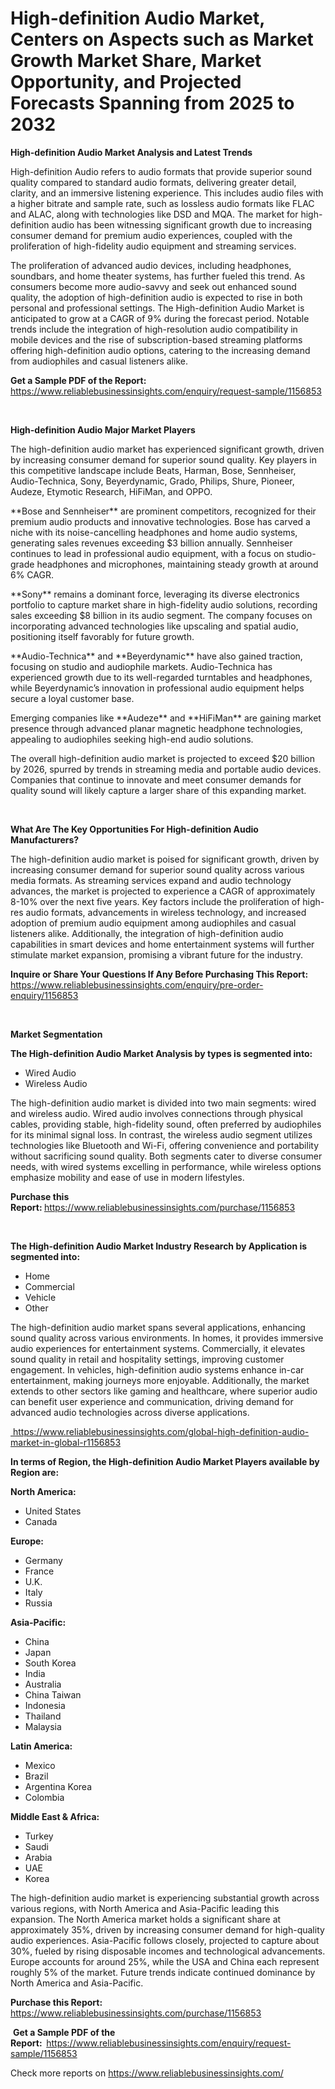 <p><h1>High-definition Audio Market, Centers on Aspects such as Market Growth Market Share, Market Opportunity, and Projected Forecasts Spanning from 2025 to 2032</h1></p><p><strong>High-definition Audio Market Analysis and Latest Trends</strong></p>
<p><p>High-definition Audio refers to audio formats that provide superior sound quality compared to standard audio formats, delivering greater detail, clarity, and an immersive listening experience. This includes audio files with a higher bitrate and sample rate, such as lossless audio formats like FLAC and ALAC, along with technologies like DSD and MQA. The market for high-definition audio has been witnessing significant growth due to increasing consumer demand for premium audio experiences, coupled with the proliferation of high-fidelity audio equipment and streaming services.</p><p>The proliferation of advanced audio devices, including headphones, soundbars, and home theater systems, has further fueled this trend. As consumers become more audio-savvy and seek out enhanced sound quality, the adoption of high-definition audio is expected to rise in both personal and professional settings. The High-definition Audio Market is anticipated to grow at a CAGR of 9% during the forecast period. Notable trends include the integration of high-resolution audio compatibility in mobile devices and the rise of subscription-based streaming platforms offering high-definition audio options, catering to the increasing demand from audiophiles and casual listeners alike.</p></p>
<p><strong>Get a Sample PDF of the Report:&nbsp;</strong> <a href="https://www.reliablebusinessinsights.com/enquiry/request-sample/1156853?utm_campaign=2298&utm_medium=2&utm_source=Github&utm_content=ia&utm_term=21032025&utm_id=high-definition-audio">https://www.reliablebusinessinsights.com/enquiry/request-sample/1156853</a></p>
<p>&nbsp;</p>
<p><strong>High-definition Audio Major Market Players</strong></p>
<p><p>The high-definition audio market has experienced significant growth, driven by increasing consumer demand for superior sound quality. Key players in this competitive landscape include Beats, Harman, Bose, Sennheiser, Audio-Technica, Sony, Beyerdynamic, Grado, Philips, Shure, Pioneer, Audeze, Etymotic Research, HiFiMan, and OPPO. </p><p>**Bose and Sennheiser** are prominent competitors, recognized for their premium audio products and innovative technologies. Bose has carved a niche with its noise-cancelling headphones and home audio systems, generating sales revenues exceeding $3 billion annually. Sennheiser continues to lead in professional audio equipment, with a focus on studio-grade headphones and microphones, maintaining steady growth at around 6% CAGR.</p><p>**Sony** remains a dominant force, leveraging its diverse electronics portfolio to capture market share in high-fidelity audio solutions, recording sales exceeding $8 billion in its audio segment. The company focuses on incorporating advanced technologies like upscaling and spatial audio, positioning itself favorably for future growth.</p><p>**Audio-Technica** and **Beyerdynamic** have also gained traction, focusing on studio and audiophile markets. Audio-Technica has experienced growth due to its well-regarded turntables and headphones, while Beyerdynamic’s innovation in professional audio equipment helps secure a loyal customer base.</p><p>Emerging companies like **Audeze** and **HiFiMan** are gaining market presence through advanced planar magnetic headphone technologies, appealing to audiophiles seeking high-end audio solutions.</p><p>The overall high-definition audio market is projected to exceed $20 billion by 2026, spurred by trends in streaming media and portable audio devices. Companies that continue to innovate and meet consumer demands for quality sound will likely capture a larger share of this expanding market.</p></p>
<p>&nbsp;</p>
<p><strong>What Are The Key Opportunities For High-definition Audio Manufacturers?</strong></p>
<p><p>The high-definition audio market is poised for significant growth, driven by increasing consumer demand for superior sound quality across various media formats. As streaming services expand and audio technology advances, the market is projected to experience a CAGR of approximately 8-10% over the next five years. Key factors include the proliferation of high-res audio formats, advancements in wireless technology, and increased adoption of premium audio equipment among audiophiles and casual listeners alike. Additionally, the integration of high-definition audio capabilities in smart devices and home entertainment systems will further stimulate market expansion, promising a vibrant future for the industry.</p></p>
<p><strong>Inquire or Share Your Questions If Any Before Purchasing This Report:</strong> <a href="https://www.reliablebusinessinsights.com/enquiry/pre-order-enquiry/1156853?utm_campaign=2298&utm_medium=2&utm_source=Github&utm_content=ia&utm_term=21032025&utm_id=high-definition-audio">https://www.reliablebusinessinsights.com/enquiry/pre-order-enquiry/1156853</a></p>
<p>&nbsp;</p>
<p><strong>Market Segmentation</strong></p>
<p><strong>The High-definition Audio Market Analysis by types is segmented into:</strong></p>
<p><ul><li>Wired Audio</li><li>Wireless Audio</li></ul></p>
<p><p>The high-definition audio market is divided into two main segments: wired and wireless audio. Wired audio involves connections through physical cables, providing stable, high-fidelity sound, often preferred by audiophiles for its minimal signal loss. In contrast, the wireless audio segment utilizes technologies like Bluetooth and Wi-Fi, offering convenience and portability without sacrificing sound quality. Both segments cater to diverse consumer needs, with wired systems excelling in performance, while wireless options emphasize mobility and ease of use in modern lifestyles.</p></p>
<p><strong>Purchase this Report:&nbsp;</strong><a href="https://www.reliablebusinessinsights.com/purchase/1156853?utm_campaign=2298&utm_medium=2&utm_source=Github&utm_content=ia&utm_term=21032025&utm_id=high-definition-audio">https://www.reliablebusinessinsights.com/purchase/1156853</a></p>
<p>&nbsp;</p>
<p><strong>The High-definition Audio Market Industry Research by Application is segmented into:</strong></p>
<p><ul><li>Home</li><li>Commercial</li><li>Vehicle</li><li>Other</li></ul></p>
<p><p>The high-definition audio market spans several applications, enhancing sound quality across various environments. In homes, it provides immersive audio experiences for entertainment systems. Commercially, it elevates sound quality in retail and hospitality settings, improving customer engagement. In vehicles, high-definition audio systems enhance in-car entertainment, making journeys more enjoyable. Additionally, the market extends to other sectors like gaming and healthcare, where superior audio can benefit user experience and communication, driving demand for advanced audio technologies across diverse applications.</p></p>
<p><a href="https://www.reliablebusinessinsights.com/global-high-definition-audio-market-in-global-r1156853?utm_campaign=2298&utm_medium=2&utm_source=Github&utm_content=ia&utm_term=21032025&utm_id=high-definition-audio">&nbsp;https://www.reliablebusinessinsights.com/global-high-definition-audio-market-in-global-r1156853</a></p>
<p><strong>In terms of Region, the High-definition Audio Market Players available by Region are:</strong></p>
<p>
    <p> <strong> North America: </strong>
        <ul>
            <li>United States</li>
            <li>Canada</li>
        </ul>
        </p> 
    <p> <strong> Europe: </strong>
        <ul>
            <li>Germany</li>
            <li>France</li>
            <li>U.K.</li>
            <li>Italy</li>
            <li>Russia</li>
        </ul>
        </p> 
    <p> <strong> Asia-Pacific: </strong>
        <ul>
            <li>China</li>
            <li>Japan</li>
            <li>South Korea</li>
            <li>India</li>
            <li>Australia</li>
            <li>China Taiwan</li>
            <li>Indonesia</li>
            <li>Thailand</li>
            <li>Malaysia</li>
        </ul>
        </p> 
    <p> <strong> Latin America: </strong>
        <ul>
            <li>Mexico</li>
            <li>Brazil</li>
            <li>Argentina Korea</li>
            <li>Colombia</li>
        </ul>
        </p> 
    <p> <strong> Middle East & Africa: </strong>
        <ul>
            <li>Turkey</li>
            <li>Saudi</li>
            <li>Arabia</li>
            <li>UAE</li>
            <li>Korea</li>
        </ul>
    </p>
    </p>
<p><p>The high-definition audio market is experiencing substantial growth across various regions, with North America and Asia-Pacific leading this expansion. The North America market holds a significant share at approximately 35%, driven by increasing consumer demand for high-quality audio experiences. Asia-Pacific follows closely, projected to capture about 30%, fueled by rising disposable incomes and technological advancements. Europe accounts for around 25%, while the USA and China each represent roughly 5% of the market. Future trends indicate continued dominance by North America and Asia-Pacific.</p></p>
<p><strong>Purchase this Report: </strong><a href="https://www.reliablebusinessinsights.com/purchase/1156853?utm_campaign=2298&utm_medium=2&utm_source=Github&utm_content=ia&utm_term=21032025&utm_id=high-definition-audio">https://www.reliablebusinessinsights.com/purchase/1156853</a></p>
<p>&nbsp;<strong>Get a Sample PDF of the Report:&nbsp;&nbsp;</strong><a href="https://www.reliablebusinessinsights.com/enquiry/request-sample/1156853?utm_campaign=2298&utm_medium=2&utm_source=Github&utm_content=ia&utm_term=21032025&utm_id=high-definition-audio">https://www.reliablebusinessinsights.com/enquiry/request-sample/1156853</a></p>
<p><strong></strong></p>
<p>Check more reports on <a href="https://www.reliablebusinessinsights.com/?utm_campaign=2298&utm_medium=2&utm_source=Github&utm_content=ia&utm_term=21032025&utm_id=high-definition-audio">https://www.reliablebusinessinsights.com/</a></p>